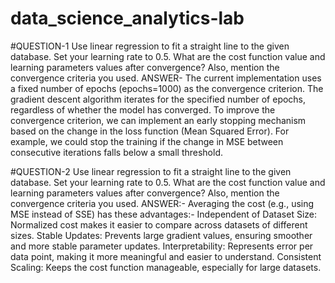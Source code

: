 # data_science_analytics-lab

#QUESTION-1
Use linear regression to fit a straight line to the given database. Set your learning rate to 0.5. What are the cost function value and learning parameters values after convergence? Also, mention the convergence criteria you used.
ANSWER-
The current implementation uses a fixed number of epochs (epochs=1000) as the convergence criterion. The gradient descent algorithm iterates for the specified number of epochs, regardless of whether the model has converged.
To improve the convergence criterion, we can implement an early stopping mechanism based on the change in the loss function (Mean Squared Error). For example, we could stop the training if the change in MSE between consecutive iterations falls below a small threshold.

#QUESTION-2
Use linear regression to fit a straight line to the given database. Set your learning rate to 0.5. What are the cost function value and learning parameters values after convergence? Also, mention the convergence criteria you used.
ANSWER:-
Averaging the cost (e.g., using MSE instead of SSE) has these advantages:-
Independent of Dataset Size: Normalized cost makes it easier to compare across datasets of different sizes.
Stable Updates: Prevents large gradient values, ensuring smoother and more stable parameter updates.
Interpretability: Represents error per data point, making it more meaningful and easier to understand.
Consistent Scaling: Keeps the cost function manageable, especially for large datasets.
